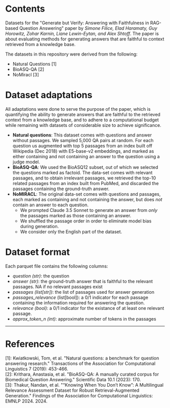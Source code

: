 # Contents
Datasets for the "Generate but Verify: Answering with Faithfulness in RAG-based Question Answering" paper by _Simone Filice, Elad Haramaty, Guy Horowitz, Zohar Karnin, Liane Lewin-Eytan, and Alex Shtoff_. The paper is about evaluating methods for generating answers that are faithful to context retrieved from a knowledge base.

The datasets in this repository were derived from the following:
- Natural Questions [1]
- BioASQ-QA [2]
- NoMiracl [3]

# Dataset adaptations
All adaptations were done to serve the purpose of the paper, which is quantifying the ability to generate answers that are faithful to the retrieved context from a knowledge base, and to adhere to a computational budget while remaining with datasets of considerable size to achieve significance.

-  **Natural questions**: This dataset comes with questions and answer without passages. We sampled 5,000 QA pairs at random. For each question us augmented with top 5 passages from an index built off Wikipedia (Dec 2018) with E5-base-v2 embeddings, and marked as either containing and not containing an answer to the question using a judge model.
-  **BioASQ-QA**: We used the BioASQ12 subset, out of which we selected the questions marked as factoid.  The data-set comes with relevant passages, and to obtain irrelevant passages, we retrieved the top-10 related passages from an index built from PubMed, and discarded the passages containing the ground-truth answer.
-  **NoMIRACL**: The original data-set comes with questions and passages, each marked as containing and not containing the answer, but does _not_ contain an answer to each question.
   *  We prompted Claude 3.5 Sonnet to generate an answer from _only_ the passages marked as those containing an answer.
   *  We shuffled the passage order in order to eliminate model bias during generation.
   *  We consider only the English part of the dataset.


# Dataset format
Each parquet file contains the following columns:
- _question (str)_: the question
- _answer (str)_: the ground-truth answer that is faithful to the relevant passages. NA if no relevant passages exist
- _passages (list[str])_: the list of passages used for answer generation
- _passages\_relevance_ (list[bool]): a 0/1 indicator for each passage containing the information required for answering the question.
- _relevance (bool)_: a 0/1 indicator for the existance of at least one relevant passage.
- _approx_token_n (int)_: approximate number of tokens in the passages

---
# References
[1]: Kwiatkowski, Tom, et al. "Natural questions: a benchmark for question answering research." Transactions of the Association for Computational Linguistics 7 (2019): 453-466. \
[2]: Krithara, Anastasia, et al. "BioASQ-QA: A manually curated corpus for Biomedical Question Answering." Scientific Data 10.1 (2023): 170. \
[3]: Thakur, Nandan, et al. "“Knowing When You Don’t Know”: A Multilingual Relevance Assessment Dataset for Robust Retrieval-Augmented Generation." Findings of the Association for Computational Linguistics: EMNLP 2024. 2024.

